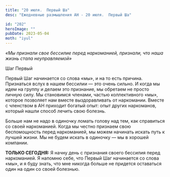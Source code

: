 ```yaml
---
title: "20 июля.  Первый Ша"
desc: "Ежедневные размышления АН - 20 июля.  Первый Ша"

id: "202"
heroImage: ""
pubDate: 2023-05-04
moth: "iyul"
---
```


_«Мы признали свое бессилие перед наркоманией, признали, что наша жизнь стала
неуправляемой»_

Шаг Первый

Первый Шаг начинается со слова «мы», и на то есть причина. Признаться вслух в
нашем бессилии — это очень сильно. И когда мы идем на группу и делаем это
признание, мы обретаем не просто личную силу. Мы становимся членами, частью
коллективного «мы», которое позволяет нам вместе выздоравливать от наркомании.
Вместе с членством в АН приходит богатый опыт: опыт других наркоманов, который
нашли способ лечить свою болезнь.

Больше нам не надо в одиночку ломать голову над тем, как справиться со своей
наркоманией. Когда мы честно признаем свою беспомощность перед наркоманией, мы
можем начинать искать путь к лучшей жизни. Мы не будем искать в одиночку — мы
в хорошей компании.

**ТОЛЬКО СЕГОДНЯ:** Я начну день с признания своего бессилия перед
наркоманией. Я напомню себе, что Первый Шаг начинается со слова «мы», и я буду
знать, что мне никогда больше не придется оставаться один на один со своей
болезнью.
